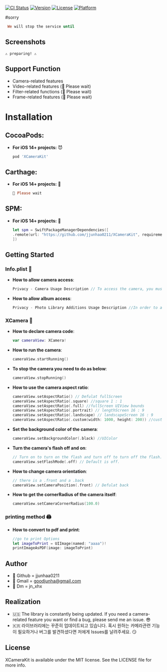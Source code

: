 
[![CI Status](https://img.shields.io/travis/102890390/XCameraKit.svg?style=flat)](https://travis-ci.org/102890390/XCameraKit)
[![Version](https://img.shields.io/cocoapods/v/XCameraKit.svg?style=flat)](https://cocoapods.org/pods/XCameraKit)
[![License](https://img.shields.io/cocoapods/l/XCameraKit.svg?style=flat)](https://cocoapods.org/pods/XCameraKit)
[![Platform](https://img.shields.io/cocoapods/p/XCameraKit.svg?style=flat)](https://cocoapods.org/pods/XCameraKit)

#sorry
```ruby
 We will stop the service until
```

## Screenshots
    ⚠️ preparing! ⚠️


## Support Function
- Camera-related features 
- Video-related features (🙏 Please wait)
- Filter-related functions (🙏 Please wait)
- Frame-related features (🙏 Please wait)

# Installation

## CocoaPods:
- **For iOS 14+ projects:** 😈

    ```ruby
    pod 'XCameraKit'
    ```
    
## Carthage: 
- **For iOS 14+ projects:** 👾

    ```ruby
    🙏 Please wait
    ```

## SPM:
- **For iOS 14+ projects:** 💜

    ```swift
  let spm = SwiftPackageManagerDependencies([
    .remote(url: "https://github.com/jjunhaa0211/XCameraKit", requirement: .upToNextMinor(from: "1.1.1"))
  ])
    ```

Getting Started
-----------

### Info.plist 📄

- **How to allow camera access**:

    ```swift
    Privacy - Camera Usage Description // To access the camera, you must put it in info 🤙
    ```
    
- **How to allow album access**:

    ```swift
    Privacy - Photo Library Additions Usage Description //In order to access the album, it is mandatory to put it in info 🤙
    ```

### XCamera 📸

- **How to declare camera code**:

    ```swift
    var cameraView: XCamera!
    ```
    
- **How to run the camera**:

    ```swift
    cameraView.startRunning()
    ```
    
- **To stop the camera you need to do as below**:

    ```swift
    cameraView.stopRunning()
    ```
    
- **How to use the camera aspect ratio**:

    ```swift
    cameraView.setAspectRatio() // Defulat fullScreen
    cameraView.setAspectRatio(.square) //square 1 : 1
    cameraView.setAspectRatio(.full) //fullScreen UIView bounds
    cameraView.setAspectRatio(.portrait) // lengthScreen 16 : 9 
    cameraView.setAspectRatio(.landscape) // landscapeScreen 16 : 9
    cameraView.setAspectRatio(.custom(width: 1000, height: 200)) //custom
    ```
    
- **Set the background color of the camera**:

    ```swift
    cameraView.setBackgroundColor(.black) //UIColor
    ```
 
- **Turn the camera's flash off and on**:

    ```swift
    // Turn on to turn on the flash and turn off to turn off the flash. 
    cameraView.setFlashMode(.off) // Default is off.
    ```
    
- **How to change camera orientation**:

    ```swift
    // there is a .front and a .back
    cameraView.setCameraPosition(.front) // Defulat back
    ```
    
- **How to get the cornerRadius of the camera itself**:

    ```swift
    cameraView.setCameraCornerRadius(100.0)
    ```
 ### printing method 🖨️
 - **How to convert to pdf and print**:

    ```swift
    //go to print Options
    let imageToPrint = UIImage(named: "aaaa")! 
    printImageAsPDF(image: imageToPrint)
    ```
    
    
## Author

- 🎇 Github = jjunhaa0211
- 🌄 Gmail = goodjunha@gmail.com
- 🌆 Dm = jn_xhx

## Realization

- 🇺🇸 The library is constantly being updated. If you need a camera-related feature you want or find a bug, please send me an issue. 😎
- 🇰🇷 라이브러리에는 꾸준히 업데이트되고 있습니다. 혹시 원하는 카메라관련 기능이 필요하거나 버그를 발견하셨다면 저에게 Issues를 날려주세요. 😏

## License

XCameraKit is available under the MIT license. See the LICENSE file for more info.
